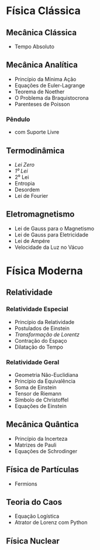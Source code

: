 # Física Clássica

## Mecânica Clássica

- Tempo Absoluto

## Mecânica Analítica

- Princípio da Mínima Ação
- Equações de Euler-Lagrange
- Teorema de Noether
- O Problema da Braquistocrona
- Parenteses de Poisson

### Pêndulo 

- com Suporte Livre

## Termodinâmica

- *Lei Zero*
- *1⁰ Lei*
- 2⁰ Lei
- Entropia
- Desordem
- Lei de Fourier

## Eletromagnetismo

- Lei de Gauss para o Magnetismo
- Lei de Gauss para Eletricidade
- Lei de Ampére
- Velocidade da Luz no Vácuo

# Física Moderna

## Relatividade

### Relatividade Especial

- Princípio da Relatividade
- Postulados de Einstein
- *Transformação de Lorentz*
- Contração do Espaço 
- Dilatação do Tempo

### Relatividade Geral

- Geometria Não-Euclidiana
- Princípio da Equivalência
- Soma de Einstein
- Tensor de Riemann
- Símbolo de Christoffel
- Equações de Einstein 

## Mecânica Quântica

- Princípio da Incerteza
- Matrizes de Pauli
- Equações de Schrodinger

## Física de Partículas

- Fermions

## Teoria do Caos

- Equação Logística
- Atrator de Lorenz com Python

## Física Nuclear

